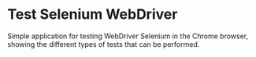# Test Selenium WebDriver
Simple application for testing WebDriver Selenium in the Chrome browser, showing the different types of tests that can be performed. 


